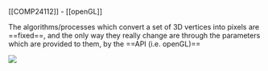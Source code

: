 [[COMP24112]] - [[openGL]]

The algorithms/processes which convert a set of 3D vertices into pixels are ==fixed==, and the only way they really change are through the parameters which are provided to them, by the ==API (i.e. openGL)==

![](https://i.imgur.com/17hzX8f.png)

